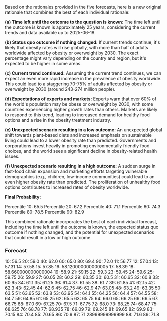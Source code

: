 Based on the rationales provided in the five forecasts, here is a new original rationale that combines the best of each individual rationale:

**(a) Time left until the outcome to the question is known:** The time left until the outcome is known is approximately 25 years, considering the current trends and data available up to 2025-06-18.

**(b) Status quo outcome if nothing changed:** If current trends continue, it's likely that obesity rates will rise globally, with more than half of adults worldwide affected by obesity or overweight by 2030. The exact percentage might vary depending on the country and region, but it's expected to be higher in some areas.

**(c) Current trend continued:** Assuming the current trend continues, we can expect an even more rapid increase in the prevalence of obesity worldwide. This could lead to a staggering 70-75% of adults affected by obesity or overweight by 2030 (around 243-274 million people).

**(d) Expectations of experts and markets:** Experts warn that over 60% of the world's population may be obese or overweight by 2030, with some countries experiencing higher growth rates than others. Markets are likely to respond to this trend, leading to increased demand for healthy food options and a rise in the obesity treatment industry.

**(e) Unexpected scenario resulting in a low outcome:** An unexpected global shift towards plant-based diets and increased emphasis on sustainable living could lead to a lower obesity rate than predicted. Governments and corporations invest heavily in promoting environmentally friendly food choices, and the world sees a significant decline in obesity-related health issues.

**(f) Unexpected scenario resulting in a high outcome:** A sudden surge in fast-food chain expansion and marketing efforts targeting vulnerable demographics (e.g., children, low-income communities) could lead to an even higher obesity rate than predicted. The proliferation of unhealthy food options contributes to increased rates of obesity worldwide.

**Final Probability:**

Percentile 10: 65.5
Percentile 20: 67.2
Percentile 40: 71.1
Percentile 60: 74.3
Percentile 80: 78.5
Percentile 90: 82.9

This combined rationale incorporates the best of each individual forecast, including the time left until the outcome is known, the expected status quo outcome if nothing changed, and the potential for unexpected scenarios that could result in a low or high outcome.

### Forecast

10: 56.5
20: 59.0
40: 62.0
60: 65.0
80: 69.4
90: 72.0
11: 56.77
12: 57.04
13: 57.31
14: 57.58
15: 57.85
16: 58.120000000000005
17: 58.39
18: 58.660000000000004
19: 58.9
21: 59.15
22: 59.3
23: 59.45
24: 59.6
25: 59.75
26: 59.9
27: 60.05
28: 60.2
29: 60.35
30: 60.5
31: 60.65
32: 60.8
33: 60.95
34: 61.1
35: 61.25
36: 61.4
37: 61.55
38: 61.7
39: 61.85
41: 62.15
42: 62.3
43: 62.45
44: 62.6
45: 62.75
46: 62.9
47: 63.05
48: 63.2
49: 63.35
50: 63.5
51: 63.65
52: 63.8
53: 63.95
54: 64.1
55: 64.25
56: 64.4
57: 64.55
58: 64.7
59: 64.85
61: 65.25
62: 65.5
63: 65.75
64: 66.0
65: 66.25
66: 66.5
67: 66.75
68: 67.0
69: 67.25
70: 67.5
71: 67.75
72: 68.0
73: 68.25
74: 68.47
75: 68.625
76: 68.78
77: 68.935
78: 69.09
79: 69.245
81: 69.65
82: 69.9
83: 70.15
84: 70.4
85: 70.65
86: 70.9
87: 71.28999999999999
88: 71.6
89: 71.8